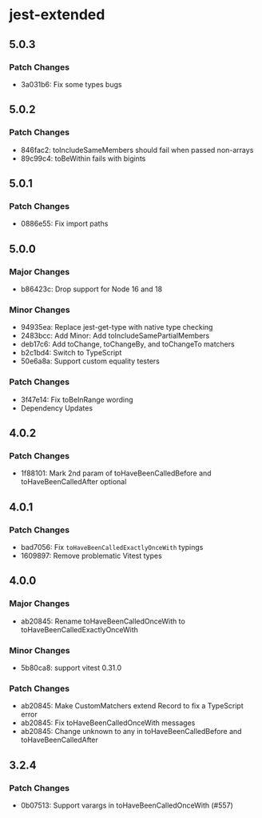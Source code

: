 # jest-extended

## 5.0.3

### Patch Changes

- 3a031b6: Fix some types bugs

## 5.0.2

### Patch Changes

- 846fac2: toIncludeSameMembers should fail when passed non-arrays
- 89c99c4: toBeWithin fails with bigints

## 5.0.1

### Patch Changes

- 0886e55: Fix import paths

## 5.0.0

### Major Changes

- b86423c: Drop support for Node 16 and 18

### Minor Changes

- 94935ea: Replace jest-get-type with native type checking
- 2483bcc: Add Minor: Add toIncludeSamePartialMembers
- deb17c6: Add toChange, toChangeBy, and toChangeTo matchers
- b2c1bd4: Switch to TypeScript
- 50e6a8a: Support custom equality testers

### Patch Changes

- 3f47e14: Fix toBeInRange wording
- Dependency Updates

## 4.0.2

### Patch Changes

- 1f88101: Mark 2nd param of toHaveBeenCalledBefore and toHaveBeenCalledAfter optional

## 4.0.1

### Patch Changes

- bad7056: Fix `toHaveBeenCalledExactlyOnceWith` typings
- 1609897: Remove problematic Vitest types

## 4.0.0

### Major Changes

- ab20845: Rename toHaveBeenCalledOnceWith to toHaveBeenCalledExactlyOnceWith

### Minor Changes

- 5b80ca8: support vitest 0.31.0

### Patch Changes

- ab20845: Make CustomMatchers extend Record to fix a TypeScript error
- ab20845: Fix toHaveBeenCalledOnceWith messages
- ab20845: Change unknown to any in toHaveBeenCalledBefore and toHaveBeenCalledAfter

## 3.2.4

### Patch Changes

- 0b07513: Support varargs in toHaveBeenCalledOnceWith (#557)
